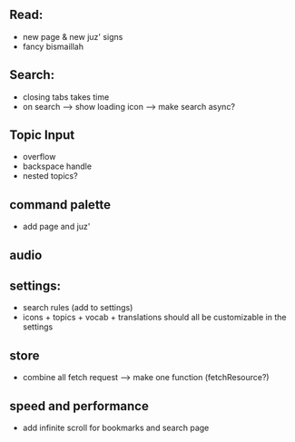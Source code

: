 ## Read:

- new page & new juz' signs
- fancy bismaillah

## Search:

- closing tabs takes time
- on search --> show loading icon --> make search async?

## Topic Input

- overflow
- backspace handle
- nested topics?

## command palette

- add page and juz'

## audio

## settings:

- search rules (add to settings)
- icons + topics + vocab + translations should all be customizable in the settings

## store

- combine all fetch request --> make one function (fetchResource?)

## speed and performance

- add infinite scroll for bookmarks and search page
